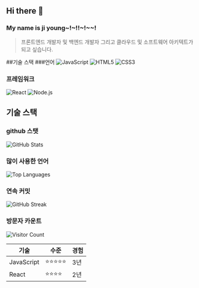 ## Hi there 👋

### My name is ji young~!~!!~!~~!

> 프론트엔드 개발자 및 백엔드 개발자 그리고 클라우드 및 소프트웨어 아키텍트가 되고 싶습니다.

##기술 스택 ###언어
![JavaScript](https://img.shields.io/badge/-JavaScript-F7DF1E?style=flat-square&logo=javascript&logoColor=black)
![HTML5](https://img.shields.io/badge/html5-%23E34F26.svg?style=for-the-badge&logo=html5&logoColor=white)
![CSS3](https://img.shields.io/badge/css3-%231572B6.svg?style=for-the-badge&logo=css3&logoColor=white)

### 프레임워크

![React](https://img.shields.io/badge/-React-61DAFB?style=flat-square&logo=react&logoColor=black)
![Node.js](https://img.shields.io/badge/-Node.js-339933?style=flat-square&logo=node.js&logoColor=white)

## 기술 스택

### github 스탯

![GitHub Stats](https://github-readme-stats.vercel.app/api?username=hmjlon&show_icons=true&theme=radical)

### 많이 사용한 언어

![Top Languages](https://github-readme-stats.vercel.app/api/top-langs/?username=hmjlon&layout=compact&theme=radical)

### 연속 커밋

![GitHub Streak](https://github-readme-streak-stats.herokuapp.com/?user=hmjlon&theme=radical)

### 방문자 카운트

![Visitor Count](https://profile-counter.glitch.me/hmjlon/count.svg)

| 기술       | 수준       | 경험 |
| ---------- | ---------- | ---- |
| JavaScript | ⭐⭐⭐⭐⭐ | 3년  |
| React      | ⭐⭐⭐⭐   | 2년  |

